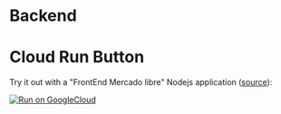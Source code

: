 
# Backend
# Cloud Run Button


Try it out with a "FrontEnd Mercado libre" Nodejs application ([source](https://deploy.cloud.run/?git_repo=https://github.com/devjaime/frontend_meli.git)):

[![Run on GoogleCloud](https://storage.googleapis.com/cloudrun/button.svg)](https://deploy.cloud.run/?git_repo=https://github.com/devjaime/frontend_meli.git)

